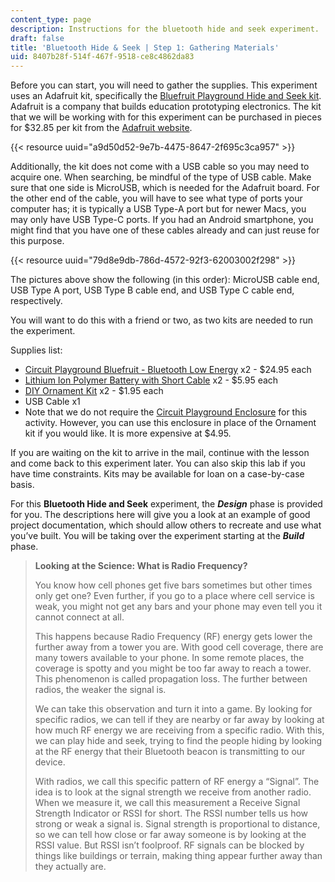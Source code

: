 ```yaml
---
content_type: page
description: Instructions for the bluetooth hide and seek experiment.
draft: false
title: 'Bluetooth Hide & Seek | Step 1: Gathering Materials'
uid: 8407b28f-514f-467f-9518-ce8c4862da83
---
```

Before you can start, you will need to gather the supplies. This experiment uses an Adafruit kit, specifically the [Bluefruit Playground Hide and Seek kit](https://learn.adafruit.com/hide-n-seek-bluefruit-ornament). Adafruit is a company that builds education prototyping electronics. The kit that we will be working with for this experiment can be purchased in pieces for $32.85 per kit from the [Adafruit website](https://learn.adafruit.com/hide-n-seek-bluefruit-ornament?view=all). 

{{< resource uuid="a9d50d52-9e7b-4475-8647-2f695c3ca957" >}}

Additionally, the kit does not come with a USB cable so you may need to acquire one. When searching, be mindful of the type of USB cable. Make sure that one side is MicroUSB, which is needed for the Adafruit board. For the other end of the cable, you will have to see what type of ports your computer has; it is typically a USB Type-A port but for newer Macs, you may only have USB Type-C ports. If you had an Android smartphone, you might find that you have one of these cables already and can just reuse for this purpose. 

{{< resource uuid="79d8e9db-786d-4572-92f3-62003002f298" >}}

The pictures above show the following (in this order): MicroUSB cable end, USB Type A port, USB Type B cable end, and USB Type C cable end, respectively.

You will want to do this with a friend or two, as two kits are needed to run the experiment.

Supplies list: 

- [Circuit Playground Bluefruit - Bluetooth Low Energy](https://www.adafruit.com/product/4333) x2 - $24.95 each
- [Lithium Ion Polymer Battery with Short Cable](https://www.adafruit.com/product/4237) x2 - $5.95 each
- [DIY Ornament Kit](https://www.adafruit.com/product/4036) x2 - $1.95 each
- USB Cable x1
- Note that we do not require the [Circuit Playground Enclosure](https://www.adafruit.com/product/3915) for this activity. However, you can use this enclosure in place of the Ornament kit if you would like. It is more expensive at $4.95.

If you are waiting on the kit to arrive in the mail, continue with the lesson and come back to this experiment later. You can also skip this lab if you have time constraints. Kits may be available for loan on a case-by-case basis.

For this **Bluetooth Hide and Seek** experiment, the ***Design*** phase is provided for you. The descriptions here will give you a look at an example of good project documentation, which should allow others to recreate and use what you’ve built. You will be taking over the experiment starting at the ***Build*** phase.   

> **Looking at the Science: What is Radio Frequency?** 
> 
> You know how cell phones get five bars sometimes but other times only get one? Even further, if you go to a place where cell service is weak, you might not get any bars and your phone may even tell you it cannot connect at all. 
> 
> This happens because Radio Frequency (RF) energy gets lower the further away from a tower you are. With good cell coverage, there are many towers available to your phone. In some remote places, the coverage is spotty and you might be too far away to reach a tower. This phenomenon is called propagation loss. The further between radios, the weaker the signal is. 
> 
> We can take this observation and turn it into a game. By looking for specific radios, we can tell if they are nearby or far away by looking at how much RF energy we are receiving from a specific radio. With this, we can play hide and seek, trying to find the people hiding by looking at the RF energy that their Bluetooth beacon is transmitting to our device. 
> 
> With radios, we call this specific pattern of RF energy a “Signal”. The idea is to look at the signal strength we receive from another radio. When we measure it, we call this measurement a Receive Signal Strength Indicator or RSSI for short. The RSSI number tells us how strong or weak a signal is. Signal strength is proportional to distance, so we can tell how close or far away someone is by looking at the RSSI value. But RSSI isn’t foolproof. RF signals can be blocked by things like buildings or terrain, making thing appear further away than they actually are.